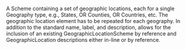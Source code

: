 A Scheme containing a set of geographic locations, each for a single Geography type, e.g., States, OR Counties, OR Countries, etc. The geographic location element has to be repeated for each geography. In addition to the standard name, label, and description, allows for the inclusion of an existing GeographicLocationScheme by reference and GeographicLocation descriptions either in-line or by reference.